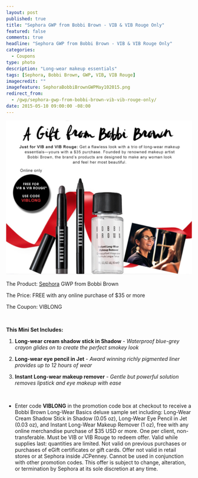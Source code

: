 ```yaml
---
layout: post
published: true
title: "Sephora GWP from Bobbi Brown - VIB & VIB Rouge Only"
featured: false
comments: true
headline: "Sephora GWP from Bobbi Brown - VIB & VIB Rouge Only"
categories: 
  - Coupons
type: photo
description: "Long-wear makeup essentials"
tags: [Sephora, Bobbi Brown, GWP, VIB, VIB Rouge]
imagecredit: ""
imagefeature: SephoraBobbiBrownGWPMay102015.png
redirect_from: 
  - /gwp/sephora-gwp-from-bobbi-brown-vib-vib-rouge-only/
date: 2015-05-10 09:00:00 -08:00
---
```


![Sephora Bobbiy Brown GWP.png](/images/SephoraBobbiBrownGWPMay102015.png)

The Product: [Sephora](http://www.sephora.com) GWP from Bobbi Brown

The Price: FREE with any online purchase of $35 or more

The Coupon: VIBLONG

<br>

**This Mini Set Includes:**

1. <b>Long-wear cream shadow stick in Shadow</b> - <i>Waterproof blue-grey crayon glides on to create the perfect smokey look</i>

2. <b>Long-wear eye pencil in Jet</b> - <i>Award winning richly pigmented liner provides up to 12 hours of wear</i>

3. <b>Instant Long-wear makeup remover</b> - <i>Gentle but powerful solution removes lipstick and eye makeup with ease</i>

<br>

* Enter code <b>VIBLONG</b> in the promotion code box at checkout to receive a Bobbi Brown Long-Wear Basics deluxe sample set including: Long-Wear Cream Shadow Stick in Shadow (0.05 oz), Long-Wear Eye Pencil in Jet (0.03 oz), and Instant Long-Wear Makeup Remover (1 oz), free with any online merchandise purchase of $35 USD or more. One per client, non-transferable. Must be VIB or VIB Rouge to redeem offer. Valid while supplies last: quantities are limited. Not valid on previous purchases or purchases of eGift certificates or gift cards. Offer not valid in retail stores or at Sephora inside JCPenney. Cannot be used in conjunction with other promotion codes. This offer is subject to change, alteration, or termination by Sephora at its sole discretion at any time.
